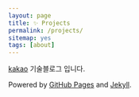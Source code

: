 ```yaml
---
layout: page
title: ✨ Projects
permalink: /projects/
sitemap: yes
tags: [about]
---
```


[kakao](http://www.kakaocorp.com) 기술블로그 입니다.

Powered by [GitHub Pages](https://pages.github.com) and [Jekyll](https://jekyllrb.com).

